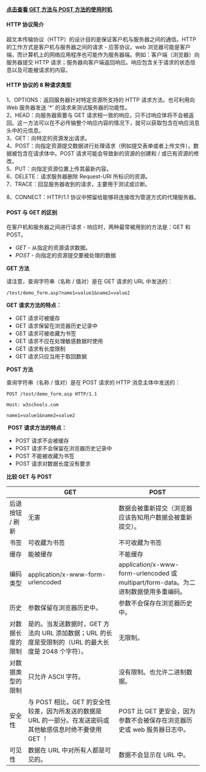 #### []()[点击查看 GET 方法与 POST 方法的使用时机](https://blog.csdn.net/qq_36761831/article/details/86529224)

#### []()HTTP 协议简介

超文本传输协议（HTTP）的设计目的是保证客户机与服务器之间的通信。HTTP 的工作方式是客户机与服务器之间的请求 - 应答协议。web 浏览器可能是客户端，而计算机上的网络应用程序也可能作为服务器端。例如：客户端（浏览器）向服务器提交 HTTP 请求；服务器向客户端返回响应。响应包含关于请求的状态信息以及可能被请求的内容。

#### []()HTTP 协议的 8 种请求类型

1、OPTIONS：返回服务器针对特定资源所支持的 HTTP 请求方法。也可利用向 Web 服务器发送 '\*' 的请求来测试服务器的功能性。 \
2、HEAD：向服务器索要与 GET 请求相一致的响应，只不过响应体将不会被返回。这一方法可以在不必传输整个响应内容的情况下，就可以获取包含在响应消息头中的元信息。 \
3、GET：向特定的资源发出请求。 \
4、POST：向指定资源提交数据进行处理请求（例如提交表单或者上传文件）。数据被包含在请求体中。POST 请求可能会导致新的资源的创建和 / 或已有资源的修改。 \
5、PUT：向指定资源位置上传其最新内容。 \
6、DELETE：请求服务器删除 Request-URI 所标识的资源。 \
7、TRACE：回显服务器收到的请求，主要用于测试或诊断。 

8、CONNECT：HTTP/1.1 协议中预留给能够将连接改为管道方式的代理服务器。

#### []()POST 与 GET 的区别

在客户机和服务器之间进行请求 - 响应时，两种最常被用到的方法是：GET 和 POST。

* *GET* - 从指定的资源请求数据。
* *POST* - 向指定的资源提交要被处理的数据

**GET 方法**

请注意，查询字符串（名称 / 值对）是在 GET 请求的 URL 中发送的：

```
/test/demo_form.asp?name1=value1&name2=value2
```

**GET 请求方法的特点：**

* GET 请求可被缓存
* GET 请求保留在浏览器历史记录中
* GET 请求可被收藏为书签
* GET 请求不应在处理敏感数据时使用
* GET 请求有长度限制
* GET 请求只应当用于取回数据

**POST 方法**

查询字符串（名称 / 值对）是在 POST 请求的 HTTP 消息主体中发送的：

```
POST /test/demo_form.asp HTTP/1.1

Host: w3schools.com

name1=value1&name2=value2
```

 **POST 请求方法的特点：**

* POST 请求不会被缓存
* POST 请求不会保留在浏览器历史记录中
* POST 不能被收藏为书签
* POST 请求对数据长度没有要求

**比较 GET 与 POST**

|           | GET                                                              | POST                                                                  |
| --------- | ---------------------------------------------------------------- | --------------------------------------------------------------------- |
| 后退按钮 / 刷新 | 无害                                                               | 数据会被重新提交（浏览器应该告知用户数据会被重新提交）。                                          |
| 书签        | 可收藏为书签                                                           | 不可收藏为书签                                                               |
| 缓存        | 能被缓存                                                             | 不能缓存                                                                  |
| 编码类型      | application/x-www-form-urlencoded                                | application/x-www-form-urlencoded 或 multipart/form-data。为二进制数据使用多重编码。 |
| 历史        | 参数保留在浏览器历史中。                                                     | 参数不会保存在浏览器历史中。                                                        |
| 对数据长度的限制  | 是的。当发送数据时，GET 方法向 URL 添加数据；URL 的长度是受限制的（URL 的最大长度是 2048 个字符）。    | 无限制。                                                                  |
| 对数据类型的限制  | 只允许 ASCII 字符。                                                    | 没有限制。也允许二进制数据。                                                        |
| 安全性       | 与 POST 相比，GET 的安全性较差，因为所发送的数据是 URL 的一部分。在发送密码或其他敏感信息时绝不要使用 GET ！ | POST 比 GET 更安全，因为参数不会被保存在浏览器历史或 web 服务器日志中。                           |
| 可见性       | 数据在 URL 中对所有人都是可见的。                                              | 数据不会显示在 URL 中。                                                        |
